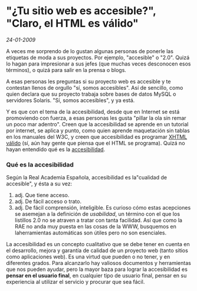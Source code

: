 "¿Tu sitio web es accesible?", "Claro, el HTML es válido"
=========================================================

_24-01-2009_

A veces me sorprendo de lo gustan algunas personas de ponerle las etiquetas de moda a sus proyectos. Por ejemplo, "accesible" o "2.0". Quizá lo hagan para impresionar a sus jefes (que muchas veces desconocen esos términos), o quizá para salir en la prensa o blogs.

A esas personas les preguntas si su proyecto web es accesible y te contestan llenos de orgullo "sí, somos accesibles". Así de sencillo, como quien declara que su proyecto trabaja sobre bases de datos MySQL o servidores Solaris. "Sí, somos accesibles", y ya está.

Y es que con el tema de la accesibilidad, desde que en Internet se está promoviendo con fuerza, a esas personas les gusta "pillar la ola sin remar un poco mar adentro". Creen que la accesibilidad se aprende en un tutorial por internet, se aplica y punto, como quien aprende maquetación sin tablas en los manuales del W3C, y creen que accesibilidad es programar [XHTML válido](http://israelviana.es/xhtml-valido-como-y-por-que-4/ "XHTML válido: cómo y por qué") (sí, aún hay gente que piensa que el HTML se programa). Quizá no hayan entendido qué es la [accesibilidad](http://www.sidar.org/publica/press/noti/noticias.php?id=103).

### Qué es la accesibilidad

Según la Real Academia Española, accesibilidad es la"cualidad de accesible", y ésta a su vez:

1.  adj. Que tiene acceso.
2.  adj. De fácil acceso o trato.
3.  adj. De fácil comprensión, inteligible.
Es curioso cómo estas acepciones se asemejan a la definición de _usabilidad_, un término con el que los listillos 2.0 no se atraven a tratar con tanta facilidad. Así que como la RAE no anda muy puesta en las cosas de la WWW, busquemos en laherramientas automáticas son útiles pero no son esenciales.

La accesibilidad es un concepto cualitativo que se debe tener en cuenta en el desarrollo, mejora y garantía de calidad de un proyecto web (tanto sitios como aplicaciones web). Es una virtud que pueden o no tener, y en diferentes grados. Para alcanzarlo hay valiosos documentos y herramientas que nos pueden ayudar, pero la mayor baza para lograr la accesibilidad es **pensar en el usuario final**, en cualquier tipo de usuario final, pensar en su experiencia al utilizar el servicio y procurar que sea fácil.